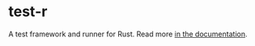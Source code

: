 # test-r

A test framework and runner for Rust. Read more [in the documentation](https://test-r.vigoo.dev).

